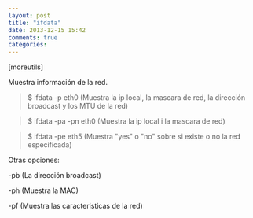 ```yaml
---
layout: post
title: "ifdata"
date: 2013-12-15 15:42
comments: true
categories: 
---
```

[moreutils]

Muestra información de la red.

>$ ifdata -p eth0 (Muestra la ip local, la mascara de red, la dirección broadcast y los MTU de la red)

>$ ifdata -pa -pn eth0 (Muestra la ip local i la mascara de red)

>$ ifdata -pe eth5 (Muestra "yes" o "no" sobre si existe o no la red especificada)

Otras opciones:

-pb (La dirección broadcast)

-ph (Muestra la MAC)

-pf (Muestra las caracteristicas de la red)

